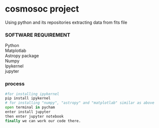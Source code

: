 # cosmosoc project

Using python and its repositories extracting data from fits file

### SOFTWARE REQUIREMENT
Python  
Matplotlab  
Astropy package       
Numpy     
Ipykernel   
jupyter


### process
```python
#for installing ipykernel
pip install ipykernel
# for installing "numpy", "astropy" and "matplotlab" similar as above
open terminal in pycham
enter install jupyter
then enter jupyter notebook
finally we can work our code there.
